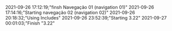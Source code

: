   

2021-09-26 17:12:19;"finsh Navegação 01 (navigation 01)"
2021-09-26 17:14:16;"Starting navegação 02 (navigation 02)"
2021-09-26 20:18:32;"Using Includes"
2021-09-26 23:52:39;"Starting 3.22"
2021-09-27 00:01:03;"Finish "3.22"

